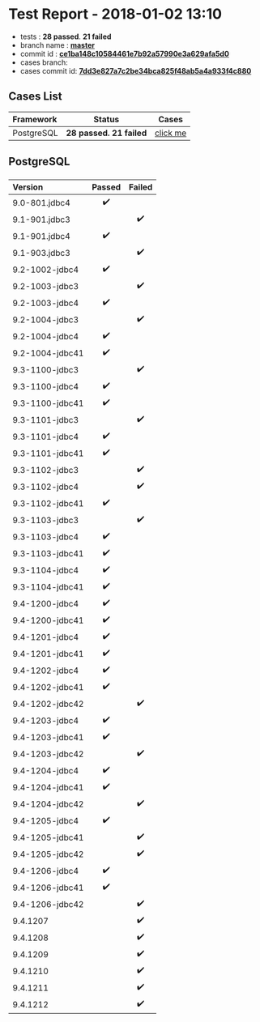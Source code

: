 # Test Report - 2018-01-02 13:10

- tests  : **28 passed**. **21 failed**
- branch name : **[master](https://github.com/apache/incubator-skywalking/tree/master)**
- commit id : **[ce1ba148c10584461e7b92a57990e3a629afa5d0](https://github.com/apache/incubator-skywalking/commit/ce1ba148c10584461e7b92a57990e3a629afa5d0)**
- cases branch: **[](https://github.com/SkywalkingTest/skywalking-autotest-scenarios/tree/)**
- cases commit id: **[7dd3e827a7c2be34bca825f48ab5a4a933f4c880](https://github.com/SkywalkingTest/skywalking-autotest-scenarios/commit/7dd3e827a7c2be34bca825f48ab5a4a933f4c880)**

## Cases List

| Framework | Status | Cases|
|:-----|:-----:|:-----:|
|PostgreSQL| **28 passed. 21 failed**| [click me](#postgresql) |

## PostgreSQL

### 
|  Version     | Passed | Failed|
|:------------- |:-------:|:-----:|
| 9.0-801.jdbc4  | :heavy_check_mark:||
| 9.1-901.jdbc3  | |:heavy_check_mark:|
| 9.1-901.jdbc4  | :heavy_check_mark:||
| 9.1-903.jdbc3  | |:heavy_check_mark:|
| 9.2-1002-jdbc4  | :heavy_check_mark:||
| 9.2-1003-jdbc3  | |:heavy_check_mark:|
| 9.2-1003-jdbc4  | :heavy_check_mark:||
| 9.2-1004-jdbc3  | |:heavy_check_mark:|
| 9.2-1004-jdbc4  | :heavy_check_mark:||
| 9.2-1004-jdbc41  | :heavy_check_mark:||
| 9.3-1100-jdbc3  | |:heavy_check_mark:|
| 9.3-1100-jdbc4  | :heavy_check_mark:||
| 9.3-1100-jdbc41  | :heavy_check_mark:||
| 9.3-1101-jdbc3  | |:heavy_check_mark:|
| 9.3-1101-jdbc4  | :heavy_check_mark:||
| 9.3-1101-jdbc41  | :heavy_check_mark:||
| 9.3-1102-jdbc3  | |:heavy_check_mark:|
| 9.3-1102-jdbc4  | |:heavy_check_mark:|
| 9.3-1102-jdbc41  | :heavy_check_mark:||
| 9.3-1103-jdbc3  | |:heavy_check_mark:|
| 9.3-1103-jdbc4  | :heavy_check_mark:||
| 9.3-1103-jdbc41  | :heavy_check_mark:||
| 9.3-1104-jdbc4  | :heavy_check_mark:||
| 9.3-1104-jdbc41  | :heavy_check_mark:||
| 9.4-1200-jdbc4  | :heavy_check_mark:||
| 9.4-1200-jdbc41  | :heavy_check_mark:||
| 9.4-1201-jdbc4  | :heavy_check_mark:||
| 9.4-1201-jdbc41  | :heavy_check_mark:||
| 9.4-1202-jdbc4  | :heavy_check_mark:||
| 9.4-1202-jdbc41  | :heavy_check_mark:||
| 9.4-1202-jdbc42  | |:heavy_check_mark:|
| 9.4-1203-jdbc4  | :heavy_check_mark:||
| 9.4-1203-jdbc41  | :heavy_check_mark:||
| 9.4-1203-jdbc42  | |:heavy_check_mark:|
| 9.4-1204-jdbc4  | :heavy_check_mark:||
| 9.4-1204-jdbc41  | :heavy_check_mark:||
| 9.4-1204-jdbc42  | |:heavy_check_mark:|
| 9.4-1205-jdbc4  | :heavy_check_mark:||
| 9.4-1205-jdbc41  | |:heavy_check_mark:|
| 9.4-1205-jdbc42  | |:heavy_check_mark:|
| 9.4-1206-jdbc4  | :heavy_check_mark:||
| 9.4-1206-jdbc41  | :heavy_check_mark:||
| 9.4-1206-jdbc42  | |:heavy_check_mark:|
| 9.4.1207  | |:heavy_check_mark:|
| 9.4.1208  | |:heavy_check_mark:|
| 9.4.1209  | |:heavy_check_mark:|
| 9.4.1210  | |:heavy_check_mark:|
| 9.4.1211  | |:heavy_check_mark:|
| 9.4.1212  | |:heavy_check_mark:|

